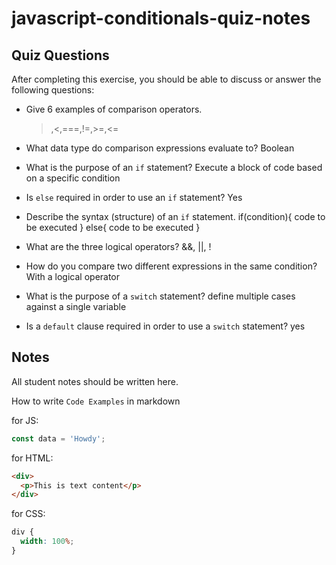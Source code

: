 # javascript-conditionals-quiz-notes

## Quiz Questions

After completing this exercise, you should be able to discuss or answer the following questions:

- Give 6 examples of comparison operators.

  > ,<,===,!=,>=,<=

- What data type do comparison expressions evaluate to?
  Boolean

- What is the purpose of an `if` statement?
  Execute a block of code based on a specific condition

- Is `else` required in order to use an `if` statement?
  Yes

- Describe the syntax (structure) of an `if` statement.
  if(condition){
  code to be executed
  }
  else{
  code to be executed
  }

- What are the three logical operators?
  &&, ||, !

- How do you compare two different expressions in the same condition?
  With a logical operator

- What is the purpose of a `switch` statement?
  define multiple cases against a single variable

- Is a `default` clause required in order to use a `switch` statement?
  yes

## Notes

All student notes should be written here.

How to write `Code Examples` in markdown

for JS:

```javascript
const data = 'Howdy';
```

for HTML:

```html
<div>
  <p>This is text content</p>
</div>
```

for CSS:

```css
div {
  width: 100%;
}
```
